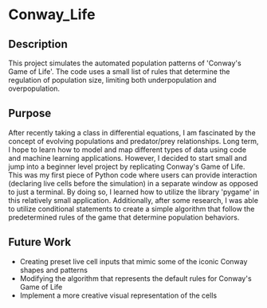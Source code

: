 # Conway_Life

## Description
This project simulates the automated population patterns of 'Conway's Game of Life'. The code uses a small list of rules that determine the regulation of population size, limiting both underpopulation and overpopulation. 

## Purpose
After recently taking a class in differential equations, I am fascinated by the concept of evolving populations and predator/prey relationships. Long term, I hope to learn how to model and map different types of data using code and machine learning applications. However, I decided to start small and jump into a beginner level project by replicating Conway's Game of Life. This was my first piece of Python code where users can provide interaction (declaring live cells before the simulation) in a separate window as opposed to just a terminal. By doing so, I learned how to utilize the library 'pygame' in this relatively small application. Additionally, after some research, I was able to utilize conditional statements to create a simple algorithm that follow the predetermined rules of the game that determine population behaviors.

## Future Work
- Creating preset live cell inputs that mimic some of the iconic Conway shapes and patterns
- Modifying the algorithm that represents the default rules for Conway's Game of Life
- Implement a more creative visual representation of the cells 
